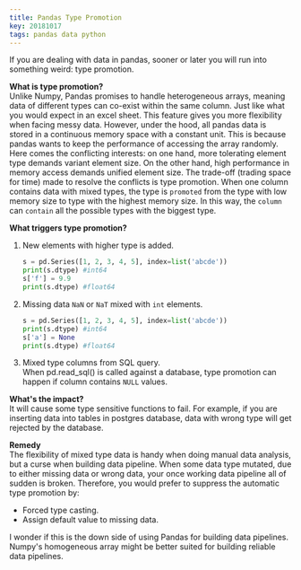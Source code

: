 ```yaml
---
title: Pandas Type Promotion
key: 20181017 
tags: pandas data python
---
```

If you are dealing with data in pandas, sooner or later you will run into something weird: type promotion.

**What is type promotion?**  
Unlike Numpy, Pandas promises to handle heterogeneous arrays, meaning data of different types can co-exist within the same column. 
Just like what you would expect in an excel sheet. This feature gives you more flexibility when facing messy data. However, under the hood, all pandas
data is stored in a continuous memory space with a constant unit. This is because pandas wants to keep the performance of accessing the array randomly. 
Here comes the conflicting interests: on one hand, more tolerating element type demands variant element size. On the other hand, high performance in memory access demands unified element size. 
The trade-off (trading space for time) made to resolve the conflicts is type promotion. When one column contains data with mixed types, the type is `promoted` from the type with low memory size to type with the highest memory size.
In this way, the `column` can `contain` all the possible types with the biggest type.  
   

**What triggers type promotion?**
1. New elements with higher type is added. 
    ```python
    s = pd.Series([1, 2, 3, 4, 5], index=list('abcde'))
    print(s.dtype) #int64
    s['f'] = 9.9
    print(s.dtype) #float64 
    ```
2. Missing data `NaN` or `NaT` mixed with `int` elements.  
    ```python
    s = pd.Series([1, 2, 3, 4, 5], index=list('abcde'))
    print(s.dtype) #int64
    s['a'] = None
    print(s.dtype) #float64 
    ```
3. Mixed type columns from SQL query.   
    When pd.read_sql() is called against a database, type promotion can happen if column contains `NULL` values.
 

**What's the impact?**  
It will cause some type sensitive functions to fail. For example, if you are inserting data into tables in postgres database, 
data with wrong type will get rejected by the database. 

**Remedy**  
The flexibility of mixed type data is handy when doing manual data analysis, but a curse when building data pipeline. When some data type mutated, due to either missing data or wrong data, your once working data pipeline all of sudden is broken. Therefore, you would prefer to suppress the automatic type promotion by:  
* Forced type casting.
* Assign default value to missing data.
  
I wonder if this is the down side of using Pandas for building data pipelines. Numpy's homogeneous array might be better suited for building reliable data pipelines.  